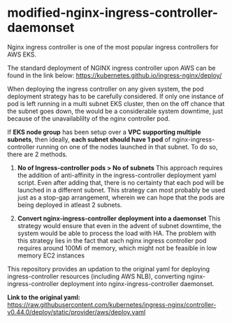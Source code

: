# modified-nginx-ingress-controller-daemonset

Nginx ingress controller is one of the most popular ingress controllers for AWS EKS.

The standard deployment of NGINX ingress controller upon AWS can be found in the link below:
https://kubernetes.github.io/ingress-nginx/deploy/

When deploying the ingress controller on any given system, the pod deployment strategy has to be carefully considered. If only one instance of pod is left running in a multi subnet EKS cluster, then on the off chance that the subnet goes down, the would be a considerable system downtime, just because of the unavailablilty of the nginx controller pod.

If **EKS node group** has been setup over a **VPC supporting multiple subnets**, then ideally, **each subnet should have 1 pod** of nginx-ingress-controller running on one of the nodes launched in that subnet. To do so, there are 2 methods. 

1. **No of Ingress-controller pods > No of subnets**
   This approach requires the addition of anti-affinity in the ingress-controller deployment yaml script. Even after adding that, there is no certainty that each pod will be          launched in a different subnet. This strategy can most probably be used just as a stop-gap arrangement, wherein we can hope that the pods are being deployed in atleast 2          subnets.
   
2. **Convert nginx-ingress-controller deployment into a daemonset**
   This strategy would ensure that even in the advent of subnet downtime, the system would be able to process the load with HA. 
   The problem with this strategy lies in the fact that each nginx ingress controller pod requires around 100Mi of memory, which might not be feasible in low memory EC2 instances 
   
This repository provides an updation to the original yaml for deploying ingress-controller resources (including AWS NLB), converting nginx-ingress-controller deployment into nginx-ingress-controller daemonset.

**Link to the original yaml:**
https://raw.githubusercontent.com/kubernetes/ingress-nginx/controller-v0.44.0/deploy/static/provider/aws/deploy.yaml
